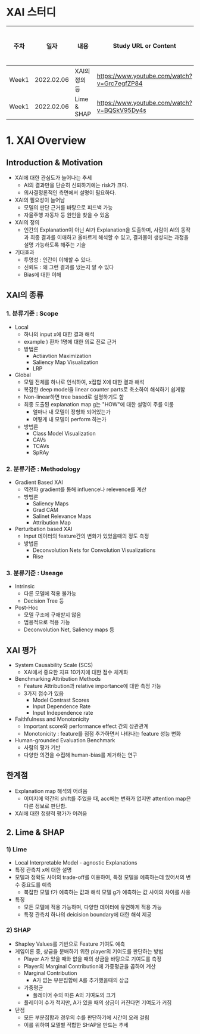 # XAI 스터디

|주차|일자|내용|Study URL or Content|정리자료|
|---|---|---|---|---|
|Week1|2022.02.06|XAI의 정의 등|https://www.youtube.com/watch?v=Grc7egfZP84|
|Week1|2022.02.06|Lime & SHAP|https://www.youtube.com/watch?v=BQSkV95Dy4s||

# 1. XAI Overview

## Introduction & Motivation
- XAI에 대한 관심도가 늘어나는 추세
    - AI의 결과만을 단순히 신뢰하기에는 risk가 크다.
    - 의사결정론적인 측면에서 설명이 필요하다.
- XAI의 필요성이 늘어남
    - 모델의 판단 근거를 바탕으로 피드백 가능
    - 자율주행 자동차 등 원인을 찾을 수 있음
- XAI의 정의
    - 인간의 Explanation이 아닌 AI가 Explanation을 도출하며, 사람이 AI의 동작과 최종 결과를 이애하고 올바르게 해석할 수 있고, 결과물이 생성되는 과정을 설명 가능하도록 해주는 기술
- 기대효과
    - 투명성 : 인간이 이해할 수 있다.
    - 신뢰도 : 왜 그런 결과를 냈는지 알 수 있다
    - Bias에 대한 이해

## XAI의 종류
### 1. 분류기준 : Scope
- Local
    - 하나의 input x에 대한 결과 해석
    - example ) 환자 1명에 대한 의료 진료 근거
    - 방법론
        - Actiavtion Maximization
        - Saliency Map Visualization
        - LRP
- Global
    - 모델 전체를 하나로 인식하여, x집합 X에 대한 결과 해석
    - 복잡한 deep model을 linear counter parts로 축소하여 해석하기 쉽게함
    - Non-linear하면 tree based로 설명하기도 함
    - 최종 도출된 explanation map g는 "HOW"에 대한 설명이 주를 이룸
        - 얼마나 내 모델이 정형화 되어있는가
        - 어떻게 내 모델이 perform 하는가
    - 방법론
        - Class Model Visualization
        - CAVs
        - TCAVs
        - SpRAy
### 2. 분류기준 : Methodology
- Gradient Based XAI
    - 역전파 gradient를 통해 influence나 relevence를 계산
    - 방법론
        - Saliency Maps
        - Grad CAM
        - Salinet Relevance Maps
        - Attribution Map
- Perturbation based XAI   
    - Input 데이터의 feature간의 변화가 있었을때의 정도 측정
    - 방법론
        - Deconvolution Nets for Convolution Visualizations
        - Rise
### 3. 분류기준 : Useage
- Intrinsic
    - 다른 모델에 적용 불가능
    - Decision Tree 등
- Post-Hoc
    - 모델 구조에 구애받지 않음
    - 범용적으로 적용 가능
    - Deconvolution Net, Saliency maps 등

## XAI 평가
- System Causability Scale (SCS)
    - XAI에서 중요한 지표 10가지에 대한 점수 체계화
- Benchmarking Attribution Methods
    - Feature Attribution과 relative importance에 대한 측정 가능
    - 3가지 점수가 있음
        - Model Contrast Scores
        - Input Dependence Rate
        - Input Independence rate
- Faithfulness and Monotonicity
    - Important score와 performance effect 간의 상관관계
    - Monotonicity : feature를 점점 추가하면서 나타나는 feature 성능 변화
- Human-grounded Evaluation Benchmark
    - 사람의 평가 기반
    - 다양한 의견을 수집해 human-bias를 제거하는 연구
## 한계점
- Explanation map 해석의 어려움
    - 이미지에 약간의 shift를 주었을 때, acc에는 변화가 없지만 attention map은 다른 정보로 판단함.
- XAI에 대한 정량적 평가가 어려움

## 2. Lime & SHAP
### 1) Lime
- Local Interpretable Model - agnostic Explanations
- 특정 관측치 x에 대한 설명
- 모델과 정확도 사이의 trade-off를 이용하여, 특정 모델을 예측하는데 있어서의 변수 중요도를 예측
    - 복잡한 모델 f가 예측하는 값과 해석 모델 g가 예측하는 값 사이의 차이를 사용
- 특징
    - 모든 모델에 적용 가능하며, 다양한 데이터에 유연하게 적용 가능
    - 특정 관측치 하나의 deicision boundary에 대한 해석 제공

### 2) SHAP
- Shapley Values를 기반으로 Feature 기여도 예측
- 게임이론 중, 상금을 분배하기 위한 player의 기여도를 판단하는 방법
    - Player A가 있을 때와 없을 때의 상금을 바탕으로 기여도를 측정
    - Player의 Marginal Contribution에 가중평균을 곱하여 계산
    - Marginal Contribution
        - A가 없는 부분집합에 A를 추가했을때의 상금
    - 가중평균
        - 플레이어 수의 따른 A의 기여도의 크기
    - 플레이어 수가 적지만, A가 있을 때의 상금이 커진다면 기여도가 커짐
- 단점
    - 모든 부분집합과 경우의 수를 판단하기에 시간이 오래 걸림
    - 이를 위하여 모델별 적합한 SHAP을 만드는 추세
